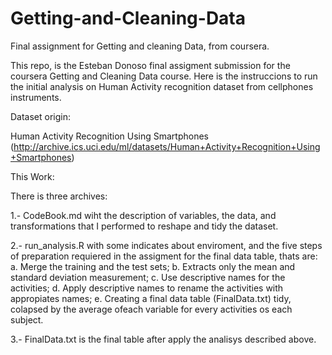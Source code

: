 # Getting-and-Cleaning-Data
Final assignment for Getting and cleaning Data, from coursera.

This repo, is the Esteban Donoso final assigment submission for the coursera Getting and Cleaning Data course. 
Here is the instruccions to run the initial analysis on Human Activity recognition dataset from cellphones instruments.

Dataset origin:

Human Activity Recognition Using Smartphones (http://archive.ics.uci.edu/ml/datasets/Human+Activity+Recognition+Using+Smartphones)

This Work:

There is three archives:

1.- CodeBook.md wiht the description of variables, the data, and transformations that I performed to reshape and tidy the dataset.

2.- run_analysis.R  with some indicates about enviroment, and the five steps of preparation requiered in the assigment for the final data table, thats are: a. Merge the training and the test sets; b. Extracts only the mean and standard deviation measurement; c. Use descriptive names for the activities; d. Apply descriptive names to rename the activities with appropiates names; e. Creating a final data table (FinalData.txt) tidy,  colapsed by the average ofeach variable for every activities os each subject.

3.- FinalData.txt is the final table after apply the analisys described above.



